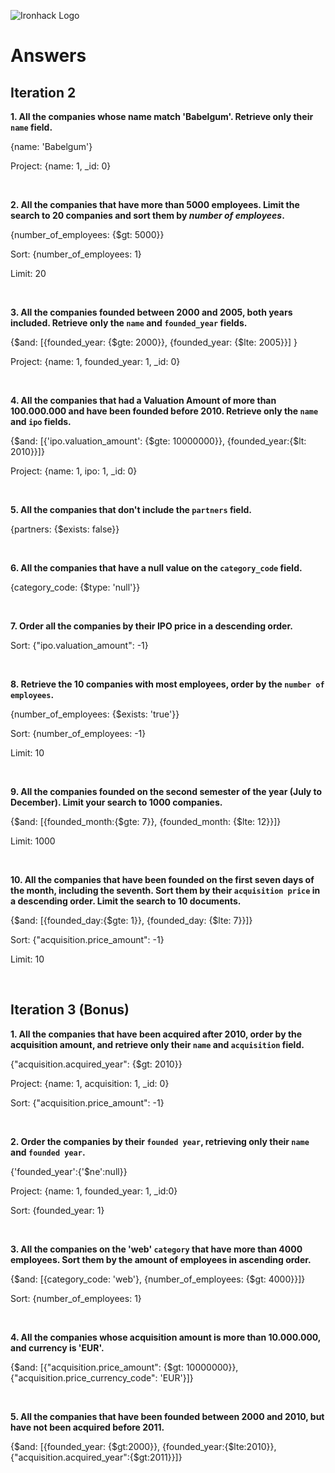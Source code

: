 ![Ironhack Logo](https://i.imgur.com/1QgrNNw.png)

# Answers

## Iteration 2

**1. All the companies whose name match 'Babelgum'. Retrieve only their `name` field.**

<!-- Your Query Goes Here -->

{name: 'Babelgum'}

Project: {name: 1, _id: 0}

<br>

**2. All the companies that have more than 5000 employees. Limit the search to 20 companies and sort them by *number of employees*.**

<!-- Your Query Goes Here -->

{number_of_employees: {$gt: 5000}}

Sort: {number_of_employees: 1}

Limit: 20

<br>

**3. All the companies founded between 2000 and 2005, both years included. Retrieve only the `name` and `founded_year` fields.**

<!-- Your Query Goes Here -->

{$and: [{founded_year: {$gte: 2000}}, {founded_year: {$lte: 2005}}] }

Project: {name: 1, founded_year: 1, _id: 0}

<br>

**4. All the companies that had a Valuation Amount of more than 100.000.000 and have been founded before 2010. Retrieve only the `name` and `ipo` fields.**

<!-- Your Query Goes Here -->

{$and: [{'ipo.valuation_amount': {$gte: 10000000}}, {founded_year:{$lt: 2010}}]}

Project: {name: 1, ipo: 1, _id: 0}

<br>

**5. All the companies that don't include the `partners` field.**

<!-- Your Query Goes Here -->

{partners: {$exists: false}}

<br>

**6. All the companies that have a null value on the `category_code` field.**

<!-- Your Query Goes Here -->

{category_code: {$type: 'null'}}

<br>

**7. Order all the companies by their IPO price in a descending order.**

<!-- Your Query Goes Here -->

Sort: {"ipo.valuation_amount": -1}

<br>

**8. Retrieve the 10 companies with most employees, order by the `number of employees`.**

<!-- Your Query Goes Here -->

{number_of_employees: {$exists: 'true'}}

Sort: {number_of_employees: -1}

Limit: 10

<br>

**9. All the companies founded on the second semester of the year (July to December). Limit your search to 1000 companies.**

<!-- Your Query Goes Here -->

{$and: [{founded_month:{$gte: 7}}, {founded_month: {$lte: 12}}]}

Limit: 1000

<br>

**10. All the companies that have been founded on the first seven days of the month, including the seventh. Sort them by their `acquisition price` in a descending order. Limit the search to 10 documents.**

<!-- Your Query Goes Here -->

{$and: [{founded_day:{$gte: 1}}, {founded_day: {$lte: 7}}]}

Sort: {"acquisition.price_amount": -1}

Limit: 10

<br>

## Iteration 3 (Bonus)

**1. All the companies that have been acquired after 2010, order by the acquisition amount, and retrieve only their `name` and `acquisition` field.**

<!-- Your Query Goes Here -->

{"acquisition.acquired_year": {$gt: 2010}}

Project: {name: 1, acquisition: 1, _id: 0}

Sort: {"acquisition.price_amount": -1}

<br>

**2. Order the companies by their `founded year`, retrieving only their `name` and `founded year`.**

<!-- Your Query Goes Here -->

{'founded_year':{'$ne':null}}

Project: {name: 1, founded_year: 1, _id:0}

Sort: {founded_year: 1}

<br>

**3. All the companies on the 'web' `category` that have more than 4000 employees. Sort them by the amount of employees in ascending order.**

<!-- Your Query Goes Here -->

{$and: [{category_code: 'web'}, {number_of_employees: {$gt: 4000}}]}

Sort: {number_of_employees: 1}

<br>

**4. All the companies whose acquisition amount is more than 10.000.000, and currency is 'EUR'.**

<!-- Your Query Goes Here -->

{$and: [{"acquisition.price_amount": {$gt: 10000000}}, {"acquisition.price_currency_code": 'EUR'}]}

<br>

**5. All the companies that have been founded between 2000 and 2010, but have not been acquired before 2011.**

<!-- Your Query Goes Here -->

{$and: [{founded_year: {$gt:2000}}, {founded_year:{$lte:2010}}, {"acquisition.acquired_year":{$gt:2011}}]}


<br>
